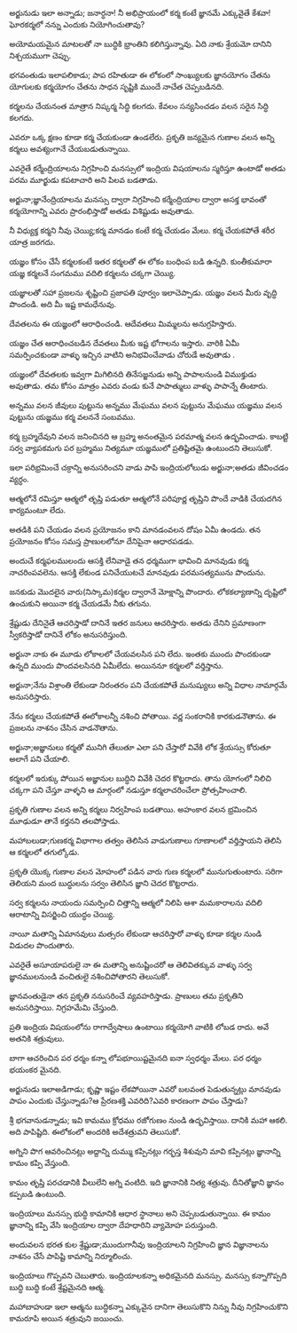 అర్జునుడు ఇలా అన్నాడు; జనార్ధనా! నీ అభిప్రాయంలో కర్మ కంటే జ్ఞానమే ఎక్కువైతే కేశవా! ఘోరకర్మలో నన్ను ఎందుకు నియోగించుతావు?

అయోమయమైన మాటలతో నా బుద్ధికి భ్రాంతిని కలిగిస్తున్నావు. ఏది నాకు శ్రేయమో దానిని నిశ్చయముగా చెప్పు.

భగవంతుడు ఇలాపలికాడు; పాప రహితుడా ఈ లోకంలో సాంఖ్యులకు జ్ఞానయోగం చేతను యోగులకు కర్మయోగం చేతను సాధన సృష్టికి ముందే నాచేత చెప్పబడినది.

కర్మలను చేయనంత మాత్రాన నిష్కర్మ సిద్ధి కలగదు. కేవలం సన్యసించడం వలన సరైన సిద్ధి కలగదు.

ఎవరూ ఒక్క క్షణం కూడా కర్మ చేయకుండా ఉండలేరు. ప్రకృతి జన్యమైన గుణాల వలన అన్ని కర్మలు అవశ్యంగానే చేయబడుతున్నాయి.

ఎవరైతే కర్మేంద్రియాలను నిగ్రహించి మనస్సులో ఇంద్రియ విషయాలను స్మరిస్తూ ఉంటాడో అతడు పరమ మూర్ఖుడు కపటాచారి అని పిలవ బడతాడు.

అర్జునా;జ్ఞానేంద్రియాలను మనస్సు ద్వారా నిగ్రహించి కర్మేంద్రియాల ద్వారా అసక్త భావంతో కర్మయోగాన్ని ఎవరు ప్రారంభిస్తాడో అతడు విశిష్టుడు అవుతాడు.

నీ విధ్యుక్త కర్మని నీవు చెయ్యి;కర్మ మానడం కంటే కర్మ చేయడం మేలు. కర్మ చేయకపోతే శరీర యాత్ర జరగదు.

యజ్ఞం కోసం చేసే కర్మలకంటే ఇతర కర్మలతో ఈ లోకం బంధింప బడి ఉన్నది. కుంతీకుమారా యజ్ఞ కర్మలనే సంగమము వదిలి కర్మలను చక్కగా చెయ్యి.

యజ్ఞాలతో సహా ప్రజలను శృష్టించి ప్రజాపతి పూర్వం ఇలాచెప్పాడు. యజ్ఞం వలన మీరు వృద్ధి పొందండి. అది మీ ఇష్ట కామధేనువు.

దేవతలను ఈ యజ్ఞంలో ఆరాధించండి. ఆదేవతలు మిమ్మలను అనుగ్రహిస్తారు.

యజ్ఞం చేత ఆరాధించబడిన దేవతలు మీకు ఇష్ట భోగాలను ఇస్తారు. వారికి ఏమీ సమర్పించకుండా వాళ్ళు ఇచ్చిన వాటిని అనిభవించేవాడు చోరుడే అవుతాడు .

యజ్ఞంలో దేవతలకు ఇవ్వగా మిగిలినది తినేసజ్జనుడు అన్ని పాపాలనుండి విముక్తుడు అవుతాడు. తమ కోసం మాత్రం ఎవరు వండు కునే పాపాత్ములు వాళ్ళు పాపాన్నే తింటారు.

అన్నము వలన జీవులు పుట్టును అన్నము మేఘము వలన పుట్టును మేఘము యజ్ఞము వలన పుట్టును యజ్ఞము కర్మ వలననే సంబవము.

కర్మ బ్రహ్మదేవుని వలన జనించినది ఆ బ్రహ్మ అనంతమైన పరమాత్మ వలన ఉద్భవించాడు. కాబట్టి సర్వ వ్యాపకమగు పర బ్రహ్మము నిత్యమూ యజ్ఞములో ప్రతిష్టితమై ఉంటుందని తెలుసుకో.

ఇలా పరిభ్రమించే చక్రాన్ని అనుసరించని వాడు పాపి ఇంద్రియలోలుడు అర్జునా;అతడు జీవించడం వ్యర్ధం.

ఆత్మలోనే రమిస్తూ ఆత్మలో తృప్తి పడుతూ ఆత్మలోనే పరిపూర్ణ తృప్తిని పొందే వాడికి చేయదగిన కార్యమంటూ లేదు.

అతడికి పని చేయడం వలన ప్రయోజనం కాని మానడంవలన దోషం ఏమీ ఉండదు. తన ప్రయోజనం కోసం సమస్త ప్రాణులలోనూ దేనిపైనా ఆధారపడడు.

అందుచే కర్మఫలములందు ఆసక్తి లేనివాడై తన ధర్మముగా భావించి మానవుడు కర్మ నాచరింపవలెను. ఆసక్తి లేకుండ పనిచేయుటచే మానవుడు పరమసత్యమును పొందును.

జనకుడు మొదలైన వారు(నిస్కామ)కర్మల ద్వారానే మోక్షాన్ని పొందారు. లోకకల్యాణాన్ని దృష్టిలో ఉంచుకుని అయినా కర్మ చేయడమే నీకు తగును.

శ్రేష్టుడు దేనినైతే ఆచరిస్తాడో దానినే ఇతర జనులు ఆచరిస్తారు. అతడు దేనిని ప్రమాణంగా స్వీకరిస్తాడో దానినే లోకం అనుసరిస్తుంది.

అర్జునా నాకు ఈ మూడు లోకాలలో చేయవలసిన పని లేదు. ఇంతకు ముందు పొందకుండా ఉన్నది ముందు పొందవలసినది ఏమీలేదు. అయిననూ కర్మలలో వర్తిస్తాను.

అర్జునా;నేను విశ్రాంతి లేకుండా నిరంతరం పని చేయకపోతే మనుష్యులు అన్ని విధాల నామార్గమే అనుసరిస్తారు.

నేను కర్మలు చేయకపోతే ఈలోకాలన్నీ నశించి పోతాయి. వర్ణ సంకరానికి కారకుడనౌతాను. ఈ ప్రజలను నాశనం చేసిన వాడనౌతాను.

అర్జునా;అజ్ఞానులు కర్మతో మునిగి తేలుతూ ఎలా పని చేస్తారో వివేకి లోక శ్రేయస్సు కోరుతూ అలాగే పని చేయాలి.

కర్మలలో ఇరుక్కు పోయిన అజ్ఞానుల బుద్ధిని వివేకి చెదర కొట్టరాదు. తాను యోగంలో నిలిచి చక్కగా పని చేస్తూ వాళ్ళని ఆ మార్గంలో నడుస్తూ కర్మలాచరించేలా ప్రోత్సహించాలి.

ప్రకృతి గుణాల వలన అన్ని కర్మలు నిర్వహింప బడతాయి. అహంకార వలన భ్రమించిన మూఢుడూ తానే కర్తనని తలపోస్తాడు.

మహాబలుడా;గుణకర్మ విభాగాల తత్వం తెలిసిన వాడుగుణాలు గూణాలలో వర్తిస్తాయని తెలిసి ఆ కర్మలలో తగుల్కోడు.

ప్రకృతి యొక్క గుణాల వలన మోహంలో పడిన వారు గుణ కర్మలలో మునుగుతుంటారు. సరిగా తెలియని మంద బుద్ధులను సర్వం తెలిసిన జ్ఞాని చెదర కొట్టరాదు.

సర్వ కర్మలను నాయందు సమర్పించి చిత్తాన్ని ఆత్మలో నిలిపి ఆశా మమకారాలను వదిలి ఆరాటాన్ని విసర్జించి యుద్ధం చెయ్యి.

నాయీ మతాన్ని ఏమానవులు మత్సరం లేకుండా ఆచరిస్తారో వాళ్ళు కూడా కర్మల నుండి విడుదల పొందుతారు.

ఎవరైతే అసూయాపరులై నా ఈ మతాన్ని అనుష్టించరో ఆ తెలివితక్కువ వాళ్ళు సర్వ జ్ఞానములనుండి వంచితులై నశించిపోతారని తెలుసుకో.

జ్ఞానవంతుడైనా తన ప్రకృతి ననుసరించే వ్యవహరిస్తాడు. ప్రాణులు తమ ప్రకృతిని అనుసరిస్తాయి. నిగ్రహమేమి చేస్తుంది.

ప్రతి ఇంద్రియ విషయంలోను రాగాద్వేషాలు ఉంటాయి కర్మయోగి వాటికి లోబడ రాదు. అవే అతనికి శత్రువులు.

బాగా ఆచరించిన పర ధర్మం కన్నా లోపభూయిష్టమైనది ఐనా స్వధర్మం మేలు. పర ధర్మం భయంకర మైనది.

అర్జునుడు ఇలాఅడిగాడు; కృష్ణా ఇష్టం లేకపోయినా ఎవరో బలవంత పెడుతున్నట్లు మానవుడు పాపం ఎందుకు చేస్తున్నాడు?ఆ ప్రేరణశక్తి ఎవరిది?ఎవరి కారణంగా పాపం చేస్తాడు?

శ్రీ భగవానుడన్నాడు; ఇవి కామము క్రోధము రజోగుణం నుండి ఉద్భవిస్తాయి. దానికి మహా ఆకలి. అది పాపిష్టిది. ఈలోకంలో అందరికి అదేశత్రువని తెలుసుకో.

అగ్నిని పొగ ఆవరించినట్లు అద్దాన్ని దుమ్ము కప్పినట్లు గర్భస్త శిశువుని మావి కప్పినట్లు జ్ఞానాన్ని కామం కప్పి వేస్తుంది.

కామం తృప్తి పరచడానికి వీలులేని అగ్ని వంటిది. ఇది జ్ఞానానికి నిత్య శత్రువు. దీనితోజ్ఞాని జ్ఞానం కప్పబడి ఉంటుంది.

ఇంద్రియాలు మనస్సు భుద్ధి కామానికి ఆధార స్థానాలు అని చెప్పబడుతున్నాయి. ఈ కామం జ్ఞానాన్ని కప్పి వేసి ఇంద్రియాల ద్వారా దేహధారిని వ్యామోహ పరుస్తుంది.

అందువలన భరత కుల శ్రేష్టుడా;ముందుగానీవు ఇంద్రియాలని నిగ్రహించి జ్ఞాన విజ్ఞానాలను నాశనం చేసే పాపిష్టి కామాన్ని నిర్మూలించు.

ఇంద్రియాలు గొప్పవని చెబుతారు. ఇంద్రియాలకన్నా అధికమైనది మనస్సు. మనస్సు కన్నాగొప్పది బుద్ధి బుద్ధి కంటే శ్రేష్టమైనది ఆత్మ.

మహాబాహుడా ఇలా ఆత్మను బుద్ధికన్నా ఎక్కువైన దానిగా తెలుసుకొని నిన్ను నీవు నిగ్రహించుకొని కామరూపి అయిన శత్రువుని జయించు.
